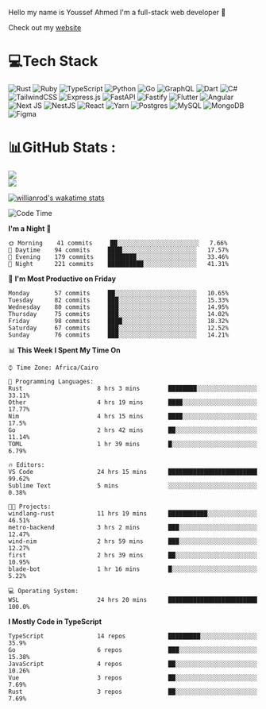 Hello my name is Youssef Ahmed I'm a full-stack web developer 👋

Check out my [website](https://youssefahmed.vercel.app)
 
# 💻Tech Stack

![Rust](https://img.shields.io/badge/rust-%23000000.svg?style=for-the-badge&logo=rust&logoColor=white) ![Ruby](https://img.shields.io/badge/ruby-%23CC342D.svg?style=for-the-badge&logo=ruby&logoColor=white) ![TypeScript](https://img.shields.io/badge/typescript-%23007ACC.svg?style=for-the-badge&logo=typescript&logoColor=white) ![Python](https://img.shields.io/badge/python-3670A0?style=for-the-badge&logo=python&logoColor=ffdd54) ![Go](https://img.shields.io/badge/go-%2300ADD8.svg?style=for-the-badge&logo=go&logoColor=white) ![GraphQL](https://img.shields.io/badge/-GraphQL-E10098?style=for-the-badge&logo=graphql&logoColor=white) ![Dart](https://img.shields.io/badge/dart-%230175C2.svg?style=for-the-badge&logo=dart&logoColor=white) ![C#](https://img.shields.io/badge/c%23-%23239120.svg?style=for-the-badge&logo=c-sharp&logoColor=white) ![TailwindCSS](https://img.shields.io/badge/tailwindcss-%2338B2AC.svg?style=for-the-badge&logo=tailwind-css&logoColor=white) ![Express.js](https://img.shields.io/badge/express.js-%23404d59.svg?style=for-the-badge&logo=express&logoColor=%2361DAFB) ![FastAPI](https://img.shields.io/badge/FastAPI-005571?style=for-the-badge&logo=fastapi) ![Fastify](https://img.shields.io/badge/fastify-%23000000.svg?style=for-the-badge&logo=fastify&logoColor=white) ![Flutter](https://img.shields.io/badge/Flutter-%2302569B.svg?style=for-the-badge&logo=Flutter&logoColor=white) ![Angular](https://img.shields.io/badge/angular-%23DD0031.svg?style=for-the-badge&logo=angular&logoColor=white) ![Next JS](https://img.shields.io/badge/Next-black?style=for-the-badge&logo=next.js&logoColor=white) ![NestJS](https://img.shields.io/badge/nestjs-%23E0234E.svg?style=for-the-badge&logo=nestjs&logoColor=white) ![React](https://img.shields.io/badge/react-%2320232a.svg?style=for-the-badge&logo=react&logoColor=%2361DAFB) ![Yarn](https://img.shields.io/badge/yarn-%232C8EBB.svg?style=for-the-badge&logo=yarn&logoColor=white) ![Postgres](https://img.shields.io/badge/postgres-%23316192.svg?style=for-the-badge&logo=postgresql&logoColor=white) ![MySQL](https://img.shields.io/badge/mysql-%2300f.svg?style=for-the-badge&logo=mysql&logoColor=white) ![MongoDB](https://img.shields.io/badge/MongoDB-%234ea94b.svg?style=for-the-badge&logo=mongodb&logoColor=white)     ![Figma](https://img.shields.io/badge/figma-%23F24E1E.svg?style=for-the-badge&logo=figma&logoColor=white)

# 📊GitHub Stats :

![](https://github-readme-stats.vercel.app/api?username=joetifa2003&theme=tokyonight&hide_border=false&include_all_commits=false&count_private=false)<br/>
![](https://github-readme-streak-stats.herokuapp.com/?user=joetifa2003&theme=tokyonight&hide_border=false)<br/>

[![willianrod's wakatime stats](https://github-readme-stats.vercel.app/api/wakatime?username=joetifa2003&layout=compact)](https://github.com/anuraghazra/github-readme-stats)
<!--START_SECTION:waka-->
![Code Time](http://img.shields.io/badge/Code%20Time-694%20hrs%2012%20mins-blue)

**I'm a Night 🦉** 

```text
🌞 Morning    41 commits     ██░░░░░░░░░░░░░░░░░░░░░░░   7.66% 
🌆 Daytime    94 commits     ████░░░░░░░░░░░░░░░░░░░░░   17.57% 
🌃 Evening    179 commits    ████████░░░░░░░░░░░░░░░░░   33.46% 
🌙 Night      221 commits    ██████████░░░░░░░░░░░░░░░   41.31%

```
📅 **I'm Most Productive on Friday** 

```text
Monday       57 commits     ██░░░░░░░░░░░░░░░░░░░░░░░   10.65% 
Tuesday      82 commits     ███░░░░░░░░░░░░░░░░░░░░░░   15.33% 
Wednesday    80 commits     ███░░░░░░░░░░░░░░░░░░░░░░   14.95% 
Thursday     75 commits     ███░░░░░░░░░░░░░░░░░░░░░░   14.02% 
Friday       98 commits     ████░░░░░░░░░░░░░░░░░░░░░   18.32% 
Saturday     67 commits     ███░░░░░░░░░░░░░░░░░░░░░░   12.52% 
Sunday       76 commits     ███░░░░░░░░░░░░░░░░░░░░░░   14.21%

```


📊 **This Week I Spent My Time On** 

```text
⌚︎ Time Zone: Africa/Cairo

💬 Programming Languages: 
Rust                     8 hrs 3 mins        ████████░░░░░░░░░░░░░░░░░   33.11% 
Other                    4 hrs 19 mins       ████░░░░░░░░░░░░░░░░░░░░░   17.77% 
Nim                      4 hrs 15 mins       ████░░░░░░░░░░░░░░░░░░░░░   17.5% 
Go                       2 hrs 42 mins       ██░░░░░░░░░░░░░░░░░░░░░░░   11.14% 
TOML                     1 hr 39 mins        █░░░░░░░░░░░░░░░░░░░░░░░░   6.79%

🔥 Editors: 
VS Code                  24 hrs 15 mins      █████████████████████████   99.62% 
Sublime Text             5 mins              ░░░░░░░░░░░░░░░░░░░░░░░░░   0.38%

🐱‍💻 Projects: 
windlang-rust            11 hrs 19 mins      ███████████░░░░░░░░░░░░░░   46.51% 
metro-backend            3 hrs 2 mins        ███░░░░░░░░░░░░░░░░░░░░░░   12.47% 
wind-nim                 2 hrs 59 mins       ███░░░░░░░░░░░░░░░░░░░░░░   12.27% 
first                    2 hrs 39 mins       ██░░░░░░░░░░░░░░░░░░░░░░░   10.95% 
blade-bot                1 hr 16 mins        █░░░░░░░░░░░░░░░░░░░░░░░░   5.22%

💻 Operating System: 
WSL                      24 hrs 20 mins      █████████████████████████   100.0%

```

**I Mostly Code in TypeScript** 

```text
TypeScript               14 repos            █████████░░░░░░░░░░░░░░░░   35.9% 
Go                       6 repos             ███░░░░░░░░░░░░░░░░░░░░░░   15.38% 
JavaScript               4 repos             ██░░░░░░░░░░░░░░░░░░░░░░░   10.26% 
Vue                      3 repos             ██░░░░░░░░░░░░░░░░░░░░░░░   7.69% 
Rust                     3 repos             ██░░░░░░░░░░░░░░░░░░░░░░░   7.69%

```



<!--END_SECTION:waka-->
